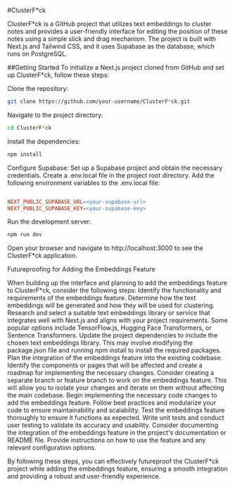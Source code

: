 #ClusterF*ck

ClusterF*ck is a GitHub project that utilizes text embeddings to cluster notes and provides a user-friendly interface for editing the position of these notes using a simple slick and drag mechanism. The project is built with Next.js and Tailwind CSS, and it uses Supabase as the database, which runs on PostgreSQL.

##Getting Started
To initialize a Next.js project cloned from GitHub and set up ClusterF*ck, follow these steps:

Clone the repository:
```bash
git clone https://github.com/your-username/ClusterF*ck.git
```

Navigate to the project directory:
```bash 
cd ClusterF*ck
```
Install the dependencies:

```bash
npm install
```

Configure Supabase:
    Set up a Supabase project and obtain the necessary credentials.
    Create a .env.local file in the project root directory.
    Add the following environment variables to the .env.local file:

```makefile

NEXT_PUBLIC_SUPABASE_URL=<your-supabase-url>
NEXT_PUBLIC_SUPABASE_KEY=<your-supabase-key>
```

Run the development server:
```bash
npm run dev
```

Open your browser and navigate to http://localhost:3000 to see the ClusterF*ck application.

Futureproofing for Adding the Embeddings Feature

When building up the interface and planning to add the embeddings feature to ClusterF*ck, consider the following steps:
  Identify the functionality and requirements of the embeddings feature. Determine how the text embeddings will be generated and how they will be used for clustering.
  Research and select a suitable text embeddings library or service that integrates well with Next.js and aligns with your project requirements. Some popular options include TensorFlow.js, Hugging Face Transformers, or Sentence Transformers.
  Update the project dependencies to include the chosen text embeddings library. This may involve modifying the package.json file and running npm install to install the required packages.
  Plan the integration of the embeddings feature into the existing codebase. Identify the components or pages that will be affected and create a roadmap for implementing the necessary changes.
  Consider creating a separate branch or feature branch to work on the embeddings feature. This will allow you to isolate your changes and iterate on them without affecting the main codebase.
  Begin implementing the necessary code changes to add the embeddings feature. Follow best practices and modularize your code to ensure maintainability and scalability.
  Test the embeddings feature thoroughly to ensure it functions as expected. Write unit tests and conduct user testing to validate its accuracy and usability.
  Consider documenting the integration of the embeddings feature in the project's documentation or README file. Provide instructions on how to use the feature and any relevant configuration options.

By following these steps, you can effectively futureproof the ClusterF*ck project while adding the embeddings feature, ensuring a smooth integration and providing a robust and user-friendly experience.

